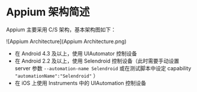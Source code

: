 # Appium 架构简述

Appium 主要采用 C/S 架构，基本架构图如下：

![Appium Architecture](Appium Architecture.png)

* 在 Android 4.3 及以上，使用 UIAutomator 控制设备
* 在 Android 2.2 及以上，使用 Selendroid 控制设备（此时需要手动设置 server 参数 `--automation-name Selendroid` 或在测试脚本中设定 capability `"automationName":"Selendroid"` ）
* 在 iOS 上使用 Instruments 中的 UIAutomation 控制设备